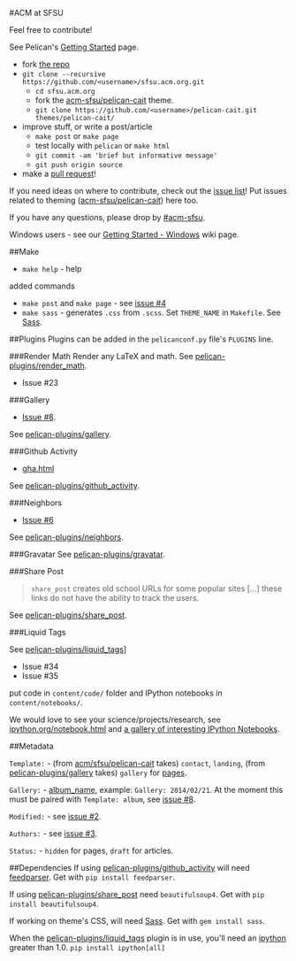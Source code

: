 #ACM at SFSU

Feel free to contribute!

See Pelican's [Getting Started](http://docs.getpelican.com/en/latest/getting_started.html) page.

* fork [the repo](https://github.com/acm-sfsu/sfsu.acm.org)
* `git clone --recursive https://github.com/<username>/sfsu.acm.org.git`
  * `cd sfsu.acm.org`
  * fork the [acm-sfsu/pelican-cait](https://github.com/acm-sfsu/pelican-cait) theme.
  * `git clone https://github.com/<username>/pelican-cait.git themes/pelican-cait/`
* improve stuff, or write a post/article
  * `make post` or `make page`
  * test locally with `pelican` or `make html`
  * `git commit -am 'brief but informative message'`
  * `git push origin source`
* make a [pull request](https://github.com/acm-sfsu/sfsu.acm.org/pulls)!

If you need ideas on where to contribute, check out the [issue list](https://github.com/acm-sfsu/sfsu.acm.org/issues)! Put issues related to theming ([acm-sfsu/pelican-cait](https://github.com/acm-sfsu/pelican-cait)) here too.

If you have any questions, please drop by [#acm-sfsu](http://webchat.freenode.net/?channels=acm-sfsu).

Windows users - see our [Getting Started - Windows](https://github.com/acm-sfsu/sfsu.acm.org/wiki/Getting-Started#windows) wiki page.

##Make
* `make help` - help

added commands
* `make post` and `make page` - see [issue #4](https://github.com/acm-sfsu/sfsu.acm.org/issues/4)
* `make sass` - generates `.css` from `.scss`. Set `THEME_NAME` in `Makefile`. See [Sass](https://github.com/nex3/sass).

##Plugins
Plugins can be added in the `pelicanconf.py` file's `PLUGINS` line.

###Render Math
Render any LaTeX and math. See [pelican-plugins/render_math](https://github.com/getpelican/pelican-plugins/tree/master/render_math).

* Issue #23

###Gallery
* [Issue #8](https://github.com/acm-sfsu/sfsu.acm.org/issues/8).

See [pelican-plugins/gallery](https://github.com/getpelican/pelican-plugins/tree/master/gallery).

###Github Activity
* [gha.html](https://github.com/acm-sfsu/pelican-cait/blob/master/templates/gha.html)

See [pelican-plugins/github_activity](https://github.com/getpelican/pelican-plugins/tree/master/github_activity).

###Neighbors

* [Issue #6](https://github.com/acm-sfsu/sfsu.acm.org/issues/6)

See [pelican-plugins/neighbors](https://github.com/getpelican/pelican-plugins/tree/master/neighbors).

###Gravatar
See [pelican-plugins/gravatar](https://github.com/getpelican/pelican-plugins/tree/master/gravatar).

###Share Post
> `share_post` creates old school URLs for some popular sites [...] these links do not have the ability to track the users.

See [pelican-plugins/share_post](https://github.com/getpelican/pelican-plugins/tree/master/share_post).

###Liquid Tags

See [pelican-plugins/liquid_tags](https://github.com/getpelican/pelican-plugins/tree/master/liquid_tags)]

* Issue #34
* Issue #35

put code in `content/code/` folder and IPython notebooks in `content/notebooks/`.

We would love to see your science/projects/research, see [ipython.org/notebook.html](http://ipython.org/notebook.html) and [a gallery of interesting IPython Notebooks](https://github.com/ipython/ipython/wiki/A-gallery-of-interesting-IPython-Notebooks).

##Metadata

`Template:` - (from [acm/sfsu/pelican-cait](https://github.com/acm-sfsu/pelican-cait) takes) `contact`, `landing`, (from [pelican-plugins/gallery](https://github.com/getpelican/pelican-plugins/tree/master/gallery) takes) `gallery` for [pages](https://github.com/getpelican/pelican-plugins/tree/master/gallery#gallery-page).

`Gallery:` - [album_name](https://github.com/getpelican/pelican-plugins/tree/master/gallery#articles), example: `Gallery: 2014/02/21`. At the moment this must be paired with `Template: album`, see [issue #8](https://github.com/acm-sfsu/sfsu.acm.org/issues/8).

`Modified:` - see [issue #2](https://github.com/acm-sfsu/sfsu.acm.org/issues/2).

`Authors:` - see [issue #3](https://github.com/acm-sfsu/sfsu.acm.org/issues/3).

`Status:` - `hidden` for pages, `draft` for articles.

##Dependencies
If using [pelican-plugins/github_activity](https://github.com/getpelican/pelican-plugins/tree/master/github_activity) will need [feedparser](https://pypi.python.org/pypi/feedparser). Get with `pip install feedparser`.

If using [pelican-plugins/share_post](https://github.com/getpelican/pelican-plugins/tree/master/share_post) need `beautifulsoup4`. Get with `pip install beautifulsoup4`.

If working on theme's CSS, will need [Sass](https://github.com/nex3/sass). Get with `gem install sass`.

When the [pelican-plugins/liquid_tags](https://github.com/getpelican/pelican-plugins/tree/master/liquid_tags) plugin is in use, you'll need an [ipython](https://github.com/ipython/ipython) greater than 1.0. `pip install ipython[all]`
